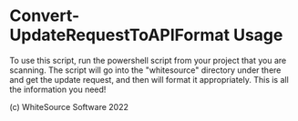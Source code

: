 # Convert-UpdateRequestToAPIFormat Usage
To use this script, run the powershell script from your project that you are scanning. The script will go into the "whitesource" directory under there and get the update request, and then will format it appropriately. This is all the information you need!

(c) WhiteSource Software 2022
